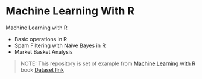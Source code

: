 # Machine Learning With R
Machine Learning with R

- Basic operations in R
- Spam Filtering with Naïve Bayes in R
- Market Basket Analysis 


> NOTE: 
> This repository is set of example from [Machine Learning with R](https://www.amazon.in/gp/product/1784393908/) book
> [Dataset link](https://github.com/stedy/Machine-Learning-with-R-datasets)
